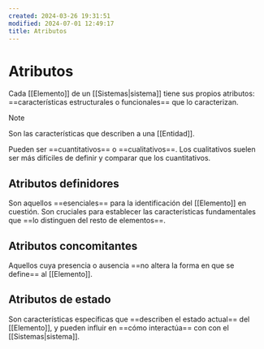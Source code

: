 ```yaml
---
created: 2024-03-26 19:31:51
modified: 2024-07-01 12:49:17
title: Atributos
---
```


# Atributos

Cada [[Elemento]] de un [[Sistemas|sistema]] tiene sus propios atributos: ==características estructurales o funcionales== que lo caracterizan.

> [!note]
> Son las características que describen a una [[Entidad]].

Pueden ser ==cuantitativos== o ==cualitativos==. Los cualitativos suelen ser más difíciles de definir y comparar que los cuantitativos.

## Atributos definidores

Son aquellos ==esenciales== para la identificación del [[Elemento]] en cuestión. Son cruciales para establecer las características fundamentales que ==lo distinguen del resto de elementos==.

## Atributos concomitantes

Aquellos cuya presencia o ausencia ==no altera la forma en que se define== al [[Elemento]].

## Atributos de estado

Son características específicas que ==describen el estado actual== del [[Elemento]], y pueden influir en ==cómo interactúa== con con el [[Sistemas|sistema]].
